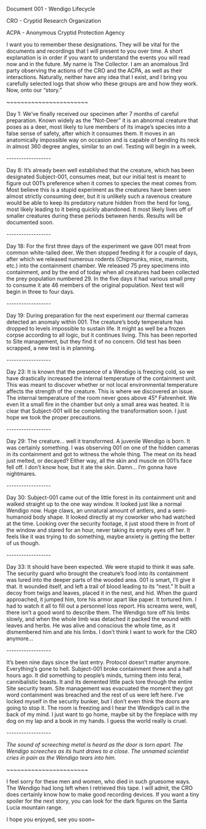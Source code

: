 Document 001 - Wendigo Lifecycle

CRO - Cryptid Research Organization

ACPA - Anonymous Cryptid Protection Agency

I want you to remember these designations. They will be vital for the documents and recordings that I will present to you over time. A short explanation is in order if you want to understand the events you will read now and in the future. My name is The Collector. I am an anomalous 3rd party observing the actions of the CRO and the ACPA, as well as their interactions. Naturally, neither have any idea that I exist, and I bring you carefully selected logs that show who these groups are and how they work. Now, onto our “story.”

\~\~\~\~\~\~\~\~\~\~\~\~\~\~\~\~\~\~\~\~\~\~\~

Day 1: We’ve finally received our specimen after 7 months of careful preparation. Known widely as the “Not-Deer” it is an abnormal creature that poses as a deer, most likely to lure members of its image’s species into a false sense of safety, after which it consumes them. It moves in an anatomically impossible way on occasion and is capable of bending its neck in almost 360 degree angles, similar to an owl. Testing will begin in a week.

\------------------

Day 8: It’s already been well established that the creature, which has been designated Subject-001, consumes meat, but our initial test is meant to figure out 001’s preference when it comes to species the meat comes from. Most believe this is a stupid experiment as the creatures have been seen almost strictly consuming deer, but it is unlikely such a ravenous creature would be able to keep its predatory nature hidden from the herd for long, most likely leading to it being quickly abandoned. It most likely lives off of smaller creatures during these periods between herds. Results will be documented soon.

\------------------

Day 18: For the first three days of the experiment we gave 001 meat from common white-tailed deer. We then stopped feeding it for a couple of days, after which we released numerous rodents (Chipmunks, mice, marmots, etc.) into the containment chamber. We released 75 prey specimens into containment, and by the end of today when all creatures had been collected the prey population numbered 29. In the five days it had various small prey to consume it ate 46 members of the original population. Next test will begin in three to four days.

\------------------

Day 19: During preparation for the next experiment our thermal cameras detected an anomaly within 001. The creature’s body temperature has dropped to levels impossible to sustain life. It might as well be a frozen corpse according to all logic, but it continues living. This has been reported to Site management, but they find it of no concern. Old test has been scrapped, a new test is in planning.

\------------------

Day 23: It is known that the presence of a Wendigo is freezing cold, so we have drastically increased the internal temperature of the containment unit. This was meant to discover whether or not local environmental temperature affects the strength of the creature. This is where we discovered an issue. The internal temperature of the room never goes above 45° Fahrenheit. We even lit a small fire in the chamber but only a small area was heated. It is clear that Subject-001 will be completing the transformation soon. I just hope we took the proper precautions.

\------------------

Day 29: The creature… well it transformed. A juvenile Wendigo is born. It was certainly something. I was observing 001 on one of the hidden cameras in its containment and got to witness the whole thing. The meat on its head just melted, or decayed? Either way, all the skin and muscle on 001’s face fell off. I don’t know how, but it ate the skin. Damn… I’m gonna have nightmares.

\------------------

Day 30: Subject-001 came out of the little forest in its containment unit and walked straight up to the one way window. It looked just like a normal Wendigo now. Huge claws, an unnatural amount of antlers, and a semi-humanoid body shape. It looked directly at my coworker who had watched at the time. Looking over the security footage, it just stood there in front of the window and stared for an hour, never taking its empty eyes off her. It feels like it was trying to do something, maybe anxiety is getting the better of us though.

\------------------

Day 33: It should have been expected. We were stupid to think it was safe. The security guard who brought the creature’s food into its containment was lured into the deeper parts of the wooded area. 001 is smart, I’ll give it that. It wounded itself, and left a trail of blood leading to its “nest.” It built a decoy from twigs and leaves, placed it in the nest, and hid. When the guard approached, it jumped him, tore his armor apart like paper. It tortured him. I had to watch it all to fill out a personnel loss report. His screams were, well, there isn’t a good word to describe them. The Wendigo tore off his limbs slowly, and when the whole limb was detached it packed the wound with leaves and herbs. He was alive and conscious the whole time, as it dismembered him and ate his limbs. I don’t think I want to work for the CRO anymore…

\------------------

It’s been nine days since the last entry. Protocol doesn’t matter anymore. Everything’s gone to hell. Subject-001 broke containment three and a half hours ago. It did something to people’s minds, turning them into feral, cannibalistic beasts. It and its demented little pack tore through the entire Site security team. Site management was evacuated the moment they got word containment was breached and the rest of us were left here. I’ve locked myself in the security bunker, but I don’t even think the doors are going to stop it. The room is freezing and I hear the Wendigo’s call in the back of my mind. I just want to go home, maybe sit by the fireplace with my dog on my lap and a book in my hands. I guess the world really is cruel.

\------------------

*The sound of screeching metal is heard as the door is torn apart. The Wendigo screeches as its hunt draws to a close. The unnamed scientist cries in pain as the Wendigo tears into him.*

\~\~\~\~\~\~\~\~\~\~\~\~\~\~\~\~\~\~\~\~\~\~\~

I feel sorry for these men and women, who died in such gruesome ways. The Wendigo had long left when I retrieved this tape. I will admit, the CRO does certainly know how to make good recording devices. If you want a tiny spoiler for the next story, you can look for the dark figures on the Santa Lucia mountain range.

I hope you enjoyed, see you soon\~